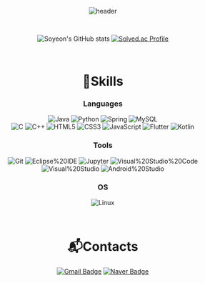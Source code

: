 <div align="center">

![header](https://capsule-render.vercel.app/api?type=waving&color=auto&height=300&section=header&text=LEE%20SO%20YEON%20🥰&&customColorList=13)

<br/>

![Soyeon's GitHub stats](https://github-readme-stats.vercel.app/api?username=soyeonii&show_icons=true&theme=radical)
[![Solved.ac Profile](http://mazassumnida.wtf/api/v2/generate_badge?boj=pure02so)](https://solved.ac/pure02so/)

<br/>

# 💪Skills
### Languages
![Java](https://img.shields.io/badge/Java-007396.svg?&style=for-the-badge&logo=Java&logoColor=white)
![Python](https://img.shields.io/badge/Python-3776AB.svg?&style=for-the-badge&logo=Python&logoColor=white)
![Spring](https://img.shields.io/badge/Spring-6DB33F.svg?&style=for-the-badge&logo=Spring&logoColor=white)
![MySQL](https://img.shields.io/badge/MySQL-4479A1.svg?&style=for-the-badge&logo=MySQL&logoColor=white)
<br/>
![C](https://img.shields.io/badge/C-A8B9CC.svg?&style=for-the-badge&logo=C&logoColor=white)
![C++](https://img.shields.io/badge/C++-00599C.svg?&style=for-the-badge&logo=C%2B%2B&logoColor=white)
![HTML5](https://img.shields.io/badge/HTML5-E34F26.svg?&style=for-the-badge&logo=HTML5&logoColor=white)
![CSS3](https://img.shields.io/badge/CSS3-1572B6.svg?&style=for-the-badge&logo=CSS3&logoColor=white)
![JavaScript](https://img.shields.io/badge/JavaScript-F7DF1E.svg?&style=for-the-badge&logo=JavaScript&logoColor=white)
![Flutter](https://img.shields.io/badge/Flutter-02569B.svg?&style=for-the-badge&logo=Flutter&logoColor=white)
![Kotlin](https://img.shields.io/badge/Kotlin-7F52FF.svg?&style=for-the-badge&logo=Kotlin&logoColor=white)
  
### Tools
![Git](https://img.shields.io/badge/Git-F05032.svg?&style=for-the-badge&logo=Git&logoColor=white)
![Eclipse%20IDE](https://img.shields.io/badge/Eclipse%20IDE-2C2255.svg?&style=for-the-badge&logo=Eclipse%20IDE&logoColor=white)
![Jupyter](https://img.shields.io/badge/Jupyter-F37626.svg?&style=for-the-badge&logo=Jupyter&logoColor=white)
![Visual%20Studio%20Code](https://img.shields.io/badge/Visual%20Studio%20Code-007ACC.svg?&style=for-the-badge&logo=Visual%20Studio%20Code&logoColor=white)
![Visual%20Studio](https://img.shields.io/badge/Visual%20Studio-5C2D91.svg?&style=for-the-badge&logo=Visual%20Studio&logoColor=white)
![Android%20Studio](https://img.shields.io/badge/Android%20Studio-3DDC84.svg?&style=for-the-badge&logo=Android%20Studio&logoColor=white)

### OS
![Linux](https://img.shields.io/badge/Linux-FCC624.svg?&style=for-the-badge&logo=Linux&logoColor=black)

<br/>

# 📬Contacts
[![Gmail Badge](https://img.shields.io/badge/Gmail-EA4335.svg?&style=for-the-badge&logo=Gmail&logoColor=white&link=mailto:dingdingcrong@skuniv.ac.kr)](mailto:dingdingcrong@skuniv.ac.kr)
[![Naver Badge](https://img.shields.io/badge/Naver-03C75A.svg?&style=for-the-badge&logo=Naver&logoColor=white&link=mailto:dingdingcrong@naver.com)](mailto:dingdingcrong@naver.com)

</div>
